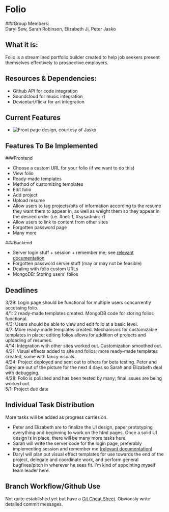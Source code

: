 Folio
=========
###Group Members:  
Daryl Sew, Sarah Robinson, Elizabeth Ji, Peter Jasko  

What it is:  
-----------
Folio is a streamlined portfolio builder created to help job seekers present themselves effectively to prospective employers.  

Resources & Dependencies:
------------------------
*   Github API for code integration  
*   Soundcloud for music integration
*   Deviantart/flickr for art integration

Current Features
----------------
*   ![Front page design](http://i1322.photobucket.com/albums/u568/Daryl_LikeaBoshkosh/ScreenShot2013-03-25at105308PM1_zpsb15aa15b.png), courtesy of Jasko   

Features To Be Implemented
--------------------------

###Frontend  
*   Choose a custom URL for your folio (if we want to do this)  
*   View folio  
*   Ready-made templates
*   Method of customizing templates
*   Edit folio  
*   Add project  
*   Upload resume  
*   Allow users to tag projects/bits of information according to the resume they want them to appear in, as well as weight them so they appear in the desired order (i.e. #net: 1, #sysadmin: 7)  
*   Allow users to link to content from other sites  
*   Forgotten password page  
*   Many more

###Backend  
*   Server login stuff + session + remember me; see [relevant documentation](http://pythonhosted.org/Flask-Login/)
*   Forgotten password server stuff (may or may not be feasible)
*   Dealing with folio custom URLs
*   MongoDB: Storing users' folios

Deadlines
---------
3/29: Login page should be functional for multiple users concurrently accessing folio.  
4/1: 2 ready-made templates created. MongoDB code for storing folios functional.  
4/3: Users should be able to view and edit folio at a basic level.  
4/7: More ready-made templates created. Mechanisms for customizable templates in place; editing folios allows for addition of projects and uploading of resumes.  
4/14: Integration with other sites worked out. Customization smoothed out.  
4/21: Visual effects added to site and folios; more ready-made templates created, some with fancy visuals.  
4/24: Project deployed and sent out to others for beta testing. Peter and Daryl are out of the picture for the next 4 days so Sarah and Elizabeth deal with debugging.  
4/28: Folio is polished and has been tested by many; final issues are being worked out.  
5/1: Project due date  

Individual Task Distribution
----------------------------
More tasks will be added as progress carries on.  
*   Peter and Elizabeth are to finalize the UI design, paper prototyping everything and beginning to work on the html pages. Once a solid UI design is in place, there will be many more tasks here.  
*   Sarah will write the server code for the login page, preferably implementing session and remember me ([relevant documentation](http://pythonhosted.org/Flask-Login/)) 
*   Daryl will plan out visual effect templates for use towards the end of the project, delegate and coordinate work, and perform general bugfixes/pitch in wherever he sees fit. I'm kind of appointing myself team leader here. 

Branch Workflow/Github Use
--------------------------
Not quite established yet but have a [Git Cheat Sheet](http://byte.kde.org/~zrusin/git/git-cheat-sheet-medium.png). Obviously write detailed commit messages.  
